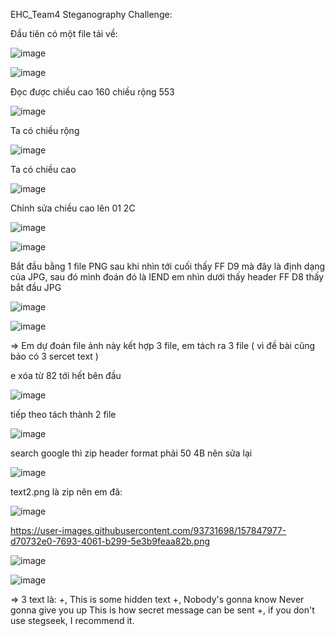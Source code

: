 EHC_Team4
Steganography Challenge:

Đầu tiên có một file tải về:

![image](https://user-images.githubusercontent.com/93731698/162355869-2cf386cf-ac70-4206-ad5d-9fcb0872b4a7.png)

![image](https://user-images.githubusercontent.com/93731698/162355898-a170dd3f-5002-4a7e-ae18-507f957590f4.png)

Đọc được chiều cao 160 chiều rộng 553

![image](https://user-images.githubusercontent.com/93731698/162355921-c76bffbe-b932-47f0-85ec-41132587f61f.png)

Ta có chiều rộng

![image](https://user-images.githubusercontent.com/93731698/162355955-f0d623f9-448a-474b-b621-dc993347af1c.png)

Ta có chiều cao

![image](https://user-images.githubusercontent.com/93731698/162355974-b0c7d4f4-9c0b-4994-bab4-6423b0d6fef4.png)

Chỉnh sửa chiều cao lên 01 2C

![image](https://user-images.githubusercontent.com/93731698/162356004-e90c2b38-bc91-4889-bae5-8f98403048a3.png)

![image](https://user-images.githubusercontent.com/93731698/162356026-87852396-d3e4-4497-9e77-2bd5d87c6731.png)


Bắt đầu bằng 1 file PNG sau khi nhìn tới cuối thấy FF D9 mà đây là định dạng của JPG, sau đó mình đoán đó là IEND em nhìn dưới thấy header FF D8 thấy bắt đầu JPG

![image](https://user-images.githubusercontent.com/93731698/162356071-43ff6d06-d2aa-4f7c-891b-3e7ed07a0dbe.png)

![image](https://user-images.githubusercontent.com/93731698/162356207-2f2800d5-8453-41b6-a9c4-fc4ce368a849.png)

=> Em dự đoán file ảnh này kết hợp 3 file, em tách ra 3 file ( vì đề bài cũng bảo có 3 sercet text )

e xóa từ 82 tới hết bên đầu

![image](https://user-images.githubusercontent.com/93731698/162356242-07b31a86-b16d-4eb9-abc9-5061aeca3da9.png)

tiếp theo tách thành 2 file

![image](https://user-images.githubusercontent.com/93731698/162356258-ec127c2f-edcd-4621-aefd-6b239a6bb1c1.png)

search google thì zip header format phải 50 4B nên sửa lại

![image](https://user-images.githubusercontent.com/93731698/162356280-e10f6c61-20c3-482e-a95e-03716f80fdc1.png)

text2.png là zip nên em đã:

![image](https://user-images.githubusercontent.com/93731698/162356364-0cfaee07-ec8e-47bc-8e33-18484437632c.png)

https://user-images.githubusercontent.com/93731698/157847977-d70732e0-7693-4061-b299-5e3b9feaa82b.png

![image](https://user-images.githubusercontent.com/93731698/162356407-a17e6b1c-3109-4d6c-baf0-b20b512aa9df.png)

![image](https://user-images.githubusercontent.com/93731698/162356426-78373161-3074-4b77-82ef-93d4a10524ae.png)

=> 3 text là: +, This is some hidden text +, Nobody's gonna know Never gonna give you up This is how secret message can be sent +, if you don't use stegseek, I recommend it.
